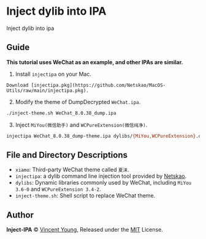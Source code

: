 # Inject dylib into IPA

Inject dylib into ipa

## Guide

**This tutorial uses WeChat as an example, and other IPAs are similar.**

1. Install `injectipa` on your Mac.

```
Download [injectipa.pkg](https://github.com/Netskao/MacOS-Utils/raw/main/injectipa.pkg).
```
2. Modify the theme of DumpDecrypted `WeChat.ipa`.

```bash
./inject-theme.sh WeChat_8.0.38_dump.ipa
```

3. Inject `MiYou(微信助手)` and `WCPureExtension(微信纯净)`.

```bash
injectipa WeChat_8.0.38_dump-theme.ipa dylibs/{MiYou,WCPureExtension}.dylib -n WeChat
```

## File and Directory Descriptions

- `xiamo`: Third-party WeChat theme called `夏沫`.
- `injectipa`: a dylib command line injection tool provided by [Netskao](https://github.com/Netskao).
- `dylibs`: Dynamic libraries commonly used by WeChat, including `MiYou 3.6-0` and `WCPureExtension 3.4-2`.
- `inject-theme.sh`: Shell script to replace WeChat theme.

## Author

**Inject-IPA** © [Vincent Young](https://github.com/missuo), Released under the [MIT](./LICENSE) License.<br>
